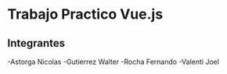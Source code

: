 # Trabajo Practico Vue.js

## Integrantes

-Astorga Nicolas
-Gutierrez Walter
-Rocha Fernando
-Valenti Joel

